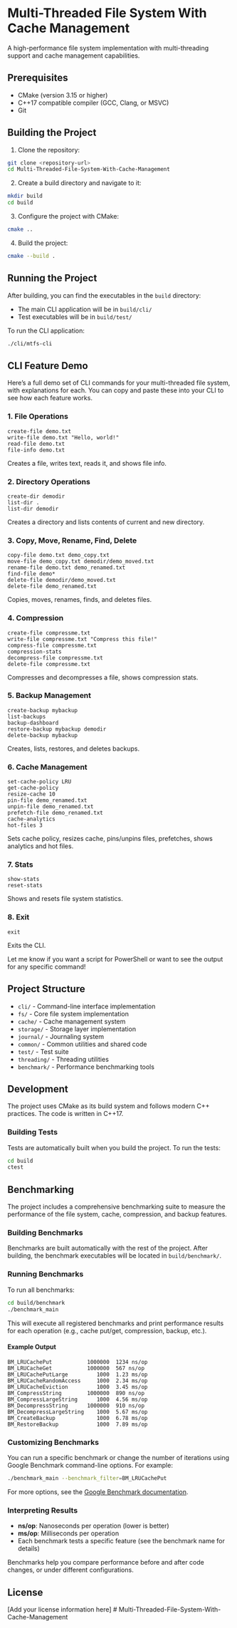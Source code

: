 # Multi-Threaded File System With Cache Management

A high-performance file system implementation with multi-threading support and cache management capabilities.

## Prerequisites

- CMake (version 3.15 or higher)
- C++17 compatible compiler (GCC, Clang, or MSVC)
- Git

## Building the Project

1. Clone the repository:

```bash
git clone <repository-url>
cd Multi-Threaded-File-System-With-Cache-Management
```

2. Create a build directory and navigate to it:

```bash
mkdir build
cd build
```

3. Configure the project with CMake:

```bash
cmake ..
```

4. Build the project:

```bash
cmake --build .
```

## Running the Project

After building, you can find the executables in the `build` directory:

- The main CLI application will be in `build/cli/`
- Test executables will be in `build/test/`

To run the CLI application:

```bash
./cli/mtfs-cli
```

## CLI Feature Demo

Here’s a full demo set of CLI commands for your multi-threaded file system, with explanations for each. You can copy and paste these into your CLI to see how each feature works.

### 1. File Operations

```
create-file demo.txt
write-file demo.txt "Hello, world!"
read-file demo.txt
file-info demo.txt
```

Creates a file, writes text, reads it, and shows file info.

### 2. Directory Operations

```
create-dir demodir
list-dir .
list-dir demodir
```

Creates a directory and lists contents of current and new directory.

### 3. Copy, Move, Rename, Find, Delete

```
copy-file demo.txt demo_copy.txt
move-file demo_copy.txt demodir/demo_moved.txt
rename-file demo.txt demo_renamed.txt
find-file demo*
delete-file demodir/demo_moved.txt
delete-file demo_renamed.txt
```

Copies, moves, renames, finds, and deletes files.

### 4. Compression

```
create-file compressme.txt
write-file compressme.txt "Compress this file!"
compress-file compressme.txt
compression-stats
decompress-file compressme.txt
delete-file compressme.txt
```

Compresses and decompresses a file, shows compression stats.

### 5. Backup Management

```
create-backup mybackup
list-backups
backup-dashboard
restore-backup mybackup demodir
delete-backup mybackup
```

Creates, lists, restores, and deletes backups.

### 6. Cache Management

```
set-cache-policy LRU
get-cache-policy
resize-cache 10
pin-file demo_renamed.txt
unpin-file demo_renamed.txt
prefetch-file demo_renamed.txt
cache-analytics
hot-files 3
```

Sets cache policy, resizes cache, pins/unpins files, prefetches, shows analytics and hot files.

### 7. Stats

```
show-stats
reset-stats
```

Shows and resets file system statistics.

### 8. Exit

```
exit
```

Exits the CLI.

Let me know if you want a script for PowerShell or want to see the output for any specific command!

## Project Structure

- `cli/` - Command-line interface implementation
- `fs/` - Core file system implementation
- `cache/` - Cache management system
- `storage/` - Storage layer implementation
- `journal/` - Journaling system
- `common/` - Common utilities and shared code
- `test/` - Test suite
- `threading/` - Threading utilities
- `benchmark/` - Performance benchmarking tools

## Development

The project uses CMake as its build system and follows modern C++ practices. The code is written in C++17.

### Building Tests

Tests are automatically built when you build the project. To run the tests:

```bash
cd build
ctest
```

## Benchmarking

The project includes a comprehensive benchmarking suite to measure the performance of the file system, cache, compression, and backup features.

### Building Benchmarks

Benchmarks are built automatically with the rest of the project. After building, the benchmark executables will be located in `build/benchmark/`.

### Running Benchmarks

To run all benchmarks:

```bash
cd build/benchmark
./benchmark_main
```

This will execute all registered benchmarks and print performance results for each operation (e.g., cache put/get, compression, backup, etc.).

#### Example Output

```
BM_LRUCachePut           1000000  1234 ns/op
BM_LRUCacheGet           1000000  567 ns/op
BM_LRUCachePutLarge         1000  1.23 ms/op
BM_LRUCacheRandomAccess     1000  2.34 ms/op
BM_LRUCacheEviction         1000  3.45 ms/op
BM_CompressString        1000000  890 ns/op
BM_CompressLargeString      1000  4.56 ms/op
BM_DecompressString      1000000  910 ns/op
BM_DecompressLargeString    1000  5.67 ms/op
BM_CreateBackup             1000  6.78 ms/op
BM_RestoreBackup            1000  7.89 ms/op
```

### Customizing Benchmarks

You can run a specific benchmark or change the number of iterations using Google Benchmark command-line options. For example:

```bash
./benchmark_main --benchmark_filter=BM_LRUCachePut
```

For more options, see the [Google Benchmark documentation](https://github.com/google/benchmark).

### Interpreting Results

- **ns/op**: Nanoseconds per operation (lower is better)
- **ms/op**: Milliseconds per operation
- Each benchmark tests a specific feature (see the benchmark name for details)

Benchmarks help you compare performance before and after code changes, or under different configurations.

## License

[Add your license information here]
#   M u l t i - T h r e a d e d - F i l e - S y s t e m - W i t h - C a c h e - M a n a g e m e n t 
 